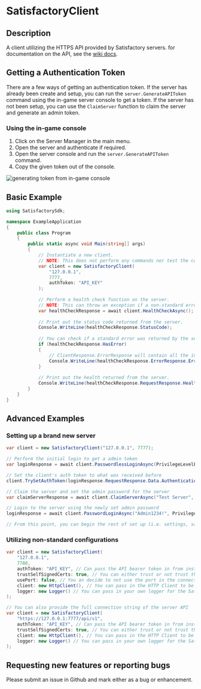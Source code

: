 # SatisfactoryClient
## Description
A client utilizing the HTTPS API provided by Satisfactory servers. for documentation on the API, see the [wiki docs](https://satisfactory.wiki.gg/wiki/Dedicated_servers/HTTPS_API).


## Getting a Authentication Token
There are a few ways of getting an authentication token. If the server has already been create and setup, you can run the `server.GenerateAPIToken` command using the in-game server console to get a token. If the server has not been setup, you can use the `ClaimServer` function to claim the server and generate an admin token.

### Using the in-game console 
1. Click on the Server Manager in the main menu.
2. Open the server and authenticate if required.
3. Open the server console and run the `server.GenerateAPIToken` command.
4. Copy the given token out of the console.

![generating token from in-game console](https://i.imgur.com/tvrydbX.png "Generating token from in-game consolve")

## Basic Example
```csharp
using SatisfactorySdk;

namespace ExampleApplication
{
	public class Program
	{
		public static async void Main(string[] args)
		{
			// Instantiate a new client. 
			// NOTE: This does not perform any commands nor test the connection to the server.
			var client = new SatisfactoryClient(
				"127.0.0.1",
				7777,
				authToken: "API_KEY"
			);
			
			// Perform a health check function on the server.
			// NOTE: This can throw an exception if a non-standard error occurs (e.g. Timeout, SSL, etc.)
			var healthCheckResponse = await client.HealthCheckAsync();
			
			// Print out the status code returned from the server.
			Console.WriteLine(healthCheckResponse.StatusCode);
			
			// You can check if a standard error was returned by the server (status code will still be 200).
			if (healthCheckResponse.HasError) 
			{
				// ClientResponse.ErrorResponse will contain all the information about the error.
				Console.WriteLine(healthCheckResponse.ErrorResponse.ErrorCode);
			}
			
			// Print out the health returned from the server.
			Console.WriteLine(healthCheckResponse.RequestResponse.Health);
		}
	}
}
```

## Advanced Examples
### Setting up a brand new server
```csharp
var client = new SatisfactoryClient("127.0.0.1", 7777);

// Perform the initial login to get a admin token
var loginResponse = await client.PasswordlessLoginAsync(PrivilegeLevelEnum.InitialAdmin);

// Set the client's auth token to what was received before
client.TrySetAuthToken(loginResponse.RequestResponse.Data.AuthenticationToken);

// Claim the server and set the admin password for the server
var claimServerResponse = await client.ClaimServerAsync("Test Server", "Admin1234!");

// Login to the server using the newly set admin password
loginResponse = await client.PasswordLoginAsync("Admin1234!", PrivilegeLevelEnum.Administrator);

// From this point, you can begin the rest of set up (i.e. settings, saves, sessions, etc.)
```

### Utilizing non-standard configurations
```csharp
var client = new SatisfactoryClient(
	"127.0.0.1",
	7788,
	authToken: "API_KEY", // Can pass the API bearer token in from instatiation rather than performing a login
	trustSelfSignedCerts: true, // You can either trust or not trust the self-signed certificates
	usePort: false, // You an decide to not use the port in the connection string (i.e. https://127.0.0.1/api/v1)
	client: new HttpClient(), // You can pass in the HTTP Client to be used by the Satisfactory Client (allows mocked responses for unit testing)
	logger: new Logger() // You can pass in your own logger for the Satisfactory Client to use
);

// You can also provide the full connection string of the server API
var client = new SatisfactoryClient(
	"https://127.0.0.1:7777/api/v1",
	authToken: "API_KEY", // Can pass the API bearer token in from instatiation rather than performing a login
	trustSelfSignedCerts: true, // You can either trust or not trust the self-signed certificates
	client: new HttpClient(), // You can pass in the HTTP Client to be used by the Satisfactory Client (allows mocked responses for unit testing)
	logger: new Logger() // You can pass in your own logger for the Satisfactory Client to use
);
```

## Requesting new features or reporting bugs
Please submit an issue in Github and mark either as a bug or enhancement.

